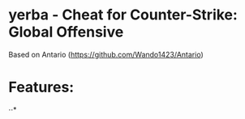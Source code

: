 # yerba - Cheat for Counter-Strike: Global Offensive
Based on Antario (https://github.com/Wando1423/Antario)

# Features:
⋅⋅* 
